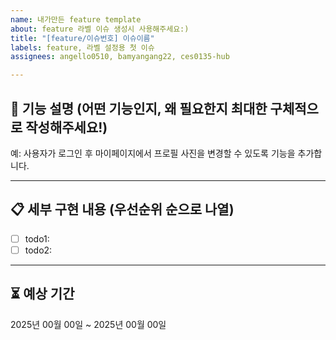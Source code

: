 ```yaml
---
name: 내가만든 feature template
about: feature 라벨 이슈 생성시 사용해주세요:)
title: "[feature/이슈번호] 이슈이름"
labels: feature, 라벨 설정용 첫 이슈
assignees: angello0510, bamyangang22, ces0135-hub

---
```


## 🧾 기능 설명 (어떤 기능인지, 왜 필요한지 최대한 구체적으로 작성해주세요!)

예: 사용자가 로그인 후 마이페이지에서 프로필 사진을 변경할 수 있도록 기능을 추가합니다.

---

## 📋 세부 구현 내용 (우선순위 순으로 나열)
- [ ] todo1:
- [ ] todo2: 

---

## ⏳ 예상 기간  
2025년 00월 00일 ~ 2025년 00월 00일
